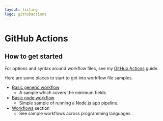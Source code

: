 ```yaml
---
layout: listing
logo: githubactions
---
```

# GitHub Actions


## How to get started

For options and syntax around workflow files, see my [GitHub Actions](https://michaelcurrin.github.io/dev-cheatsheets/ci-cd/github-actions/) guide.

Here are some places to start to get into workflow file samples.

- [Basic generic workflow](workflows/basic.md)
    - A sample which covers the minimum fields
- [Basic node workflow](workflows/node/basic.md)
    - Simple sample of running a Node.js app pipeline.
- [Workflows](workflows/) section
    - See sample workflows across programming languages.
